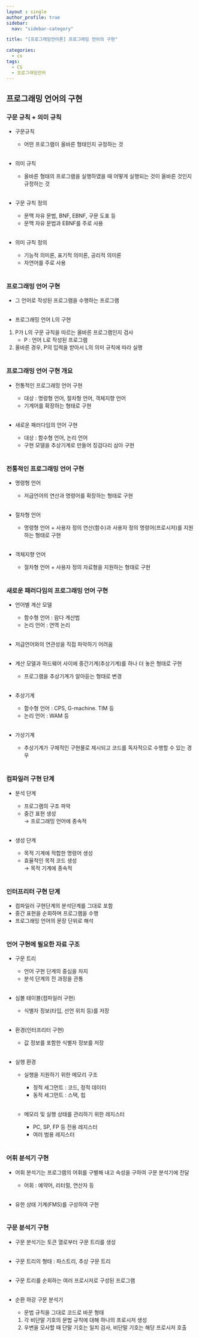 ```yaml
---
layout : single
author_profile: true
sidebar: 
  nav: "sidebar-category"

title: "[프로그래밍언어론] 프로그래밍 언어의 구현"

categories:
  - cs
tags:
  - CS
  - 프로그래밍언어
---
```


## 프로그래밍 언어의 구현

### 구문 규칙 + 의미 규칙
- 구문규칙<br>
	- 어떤 프로그램이 올바른 형태인지 규정하는 것<br><br>

- 의미 규칙<br>
	- 올바른 형태의 프로그램을 실행하였을 때 어떻게 실행되는 것이 올바른 것인지 규정하는 것<br><br>

- 구문 규칙 정의<br>
	- 문맥 자유 문법, BNF, EBNF, 구문 도표 등<br>
	- 문맥 자유 문법과 EBNF를 주로 사용<br><br>

- 의미 규칙 정의<br>
	- 기능적 의미론, 표기적 의미론, 공리적 의미론<br>
	- 자연어를 주로 사용<br><br>

### 프로그래밍 언어 구현
- 그 언어로 작성된 프로그램을 수행하는 프로그램<br><br>

- 프로그래밍 언어 L의 구현<br>
1. P가 L의 구문 규칙을 따르는 올바른 프로그램인지 검사<br>
	- P : 언어 L로 작성된 프로그램<br>
2. 올바른 경우, P의 입력을 받아서 L의 의미 규칙에 따라 실행<br><br>


### 프로그래밍 언어 구현 개요
- 전통적인 프로그래밍 언어 구현<br>
	- 대상 : 명령형 언어, 절차형 언어, 객체지향 언어<br>
	- 기계어를 확장하는 형태로 구현<br><br>

- 새로운 패러다임의 언어 구현<br>
	- 대상 : 함수형 언어, 논리 언어<br>
	- 구현 모델을 추상기계로 만들어 징검다리 삼아 구현<br><br>

### 전통적인 프로그래밍 언어 구현
- 명령형 언어<br>
	- 저급언어의 연산과 명령어를 확장하는 형태로 구현<br><br>

- 절차형 언어<br>
	- 명령형 언어 + 사용자 정의 연산(함수)과 사용자 정의 명령어(프로시저)를 지원하는 형태로 구현<br><br>

- 객체지향 언어<br>
	- 절차형 언어 + 사용자 정의 자료형을 지원하는 형태로 구현<br><br>

### 새로운 패러다임의 프로그래밍 언어 구현
- 언어별 계산 모델<br>
	- 함수형 언어 : 람다 계산법<br>
	- 논리 언어 : 연역 논리<br><br>

- 저급언어와의 연관성을 직접 파악하기 어려움<br><br>

- 계산 모델과 하드웨어 사이에 중간기계(추상기계)를 하나 더 놓은 형태로 구현<br>
	- 프로그램을 추상기계가 알아듣는 형태로 변경<br><br>

- 추상기계<br>
	- 함수형 언어 : CPS, G-machine. TIM 등<br>
	- 논리 언어 : WAM 등<br><br>

- 가상기계<br>
	- 추상기계가 구체적인 구현물로 제시되고 코드를 독자적으로 수행할 수 있는 경우<br><br>

### 컴파일러 구현 단계
- 분석 단계<br>
	- 프로그램의 구조 파악<br>
	- 중간 표현 생성<br>
	→ 프로그래밍 언어에 종속적<br><br>

- 생성 단계<br>
	- 목적 기계에 적합한 명령어 생성<br>
	- 효율적인 목적 코드 생성<br>
	→ 목적 기계에 종속적<br><br>

### 인터프리터 구현 단계
- 컴파일러 구현단계의 분석단계를 그대로 포함<br>
- 중간 표현을 순회하며 프로그램을 수행<br>
- 프로그래밍 언어의 문장 단위로 해석<br><br>

### 언어 구현에 필요한 자료 구조
- 구문 트리<br>
	- 언어 구현 단계의 중심을 차지<br>
	- 분석 단계의 전 과정을 관통<br><br>

- 심볼 테이블(컴파일러 구현)<br>
	- 식별자 정보(타입, 선언 위치 등)를 저장<br><br>

- 환경(인터프리터 구현)<br>
	- 값 정보를 포함한 식별자 정보를 저장<br><br>

- 실행 환경<br>
	- 실행을 지원하기 위한 메모리 구조<br>
		- 정적 세그먼트 : 코드, 정적 데이터<br>
		- 동적 세그먼트 : 스택, 힙<br><br>

	- 메모리 및 실행 상태를 관리하기 위한 레지스터<br>
		- PC, SP, FP 등 전용 레지스터<br>
		- 여러 범용 레지스터<br><br>

### 어휘 분석기 구현
- 어휘 분석기는 프로그램의 어휘를 구별해 내고 속성을 구하여 구문 분석기에 전달<br>
	- 어휘 : 예약어, 리터럴, 연산자 등<br><br>

- 유한 상태 기계(FMS)를 구성하여 구현<br><br>

### 구문 분석기 구현
- 구문 분석기는 토큰 열로부터 구문 트리를 생성<br><br>

- 구문 트리의 형태 : 파스트리, 추상 구문 트리<br><br>

- 구문 트리를 순회하는 여러 프로시저로 구성된 프로그램<br><br>

- 순환 하강 구문 분석기<br>
	- 문법 규칙을 그대로 코드로 바꾼 형태<br>
	1. 각 비단말 기호의 문법 규칙에 대해 하나의 프로시저 생성<br>
	2. 우변을 모사할 때 단말 기호는 일치 검사, 비단말 기호는 해당 프로시저 호출<br><br>

